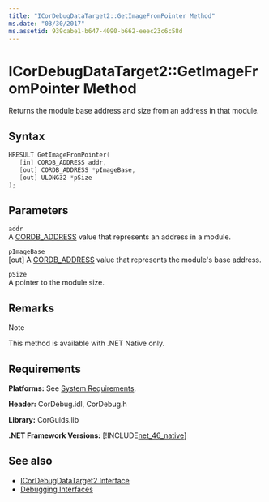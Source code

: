 ```yaml
---
title: "ICorDebugDataTarget2::GetImageFromPointer Method"
ms.date: "03/30/2017"
ms.assetid: 939cabe1-b647-4090-b662-eeec23c6c58d
---
```

# ICorDebugDataTarget2::GetImageFromPointer Method
Returns the module base address and size from an address in that module.  
  
## Syntax  
  
```cpp  
HRESULT GetImageFromPointer(  
   [in] CORDB_ADDRESS addr,   
   [out] CORDB_ADDRESS *pImageBase,   
   [out] ULONG32 *pSize  
);  
```  
  
## Parameters  
 `addr`  
 A [CORDB_ADDRESS](../../../../docs/framework/unmanaged-api/common-data-types-unmanaged-api-reference.md) value that represents an address in a module.  
  
 `pImageBase`  
 [out] A [CORDB_ADDRESS](../../../../docs/framework/unmanaged-api/common-data-types-unmanaged-api-reference.md) value that represents the module's base address.  
  
 `pSize`  
 A pointer to the module size.  
  
## Remarks  
  
> [!NOTE]
> This method is available with .NET Native only.  
  
## Requirements  
 **Platforms:** See [System Requirements](../../../../docs/framework/get-started/system-requirements.md).  
  
 **Header:** CorDebug.idl, CorDebug.h  
  
 **Library:** CorGuids.lib  
  
 **.NET Framework Versions:** [!INCLUDE[net_46_native](../../../../includes/net-46-native-md.md)]  
  
## See also

- [ICorDebugDataTarget2 Interface](../../../../docs/framework/unmanaged-api/debugging/icordebugdatatarget2-interface.md)
- [Debugging Interfaces](../../../../docs/framework/unmanaged-api/debugging/debugging-interfaces.md)
